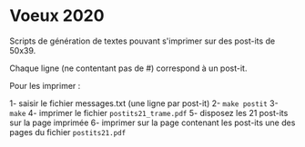 # Voeux 2020

Scripts de génération de textes pouvant s'imprimer sur des post-its de 50x39.

Chaque ligne (ne contentant pas de #) correspond à un post-it.

Pour les imprimer :

1- saisir le fichier messages.txt (une ligne par post-it)
2- ``make postit``
3- ``make``
4- imprimer le fichier ``postits21_trame.pdf``
5- disposez les 21 post-its sur la page imprimée
6- imprimer sur la page contenant les post-its une des pages du fichier ``postits21.pdf``
